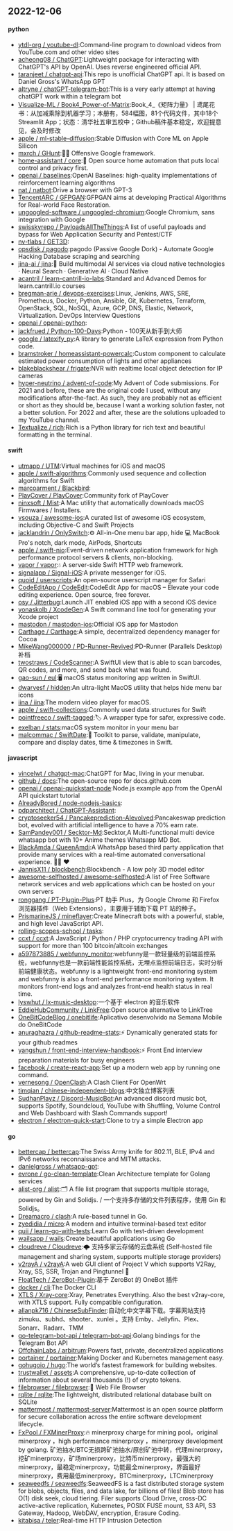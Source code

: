 ## 2022-12-06

#### python
* [ytdl-org / youtube-dl](https://github.com/ytdl-org/youtube-dl):Command-line program to download videos from YouTube.com and other video sites
* [acheong08 / ChatGPT](https://github.com/acheong08/ChatGPT):Lightweight package for interacting with ChatGPT's API by OpenAI. Uses reverse engineered official API.
* [taranjeet / chatgpt-api](https://github.com/taranjeet/chatgpt-api):This repo is unofficial ChatGPT api. It is based on Daniel Gross's WhatsApp GPT
* [altryne / chatGPT-telegram-bot](https://github.com/altryne/chatGPT-telegram-bot):This is a very early attempt at having chatGPT work within a telegram bot
* [Visualize-ML / Book4_Power-of-Matrix](https://github.com/Visualize-ML/Book4_Power-of-Matrix):Book_4_《矩阵力量》 | 鸢尾花书：从加减乘除到机器学习；本册有，584幅图，81个代码文件，其中18个Streamlit App；状态：清华社五审五校中；Github稿件基本稳定，欢迎提意见，会及时修改
* [apple / ml-stable-diffusion](https://github.com/apple/ml-stable-diffusion):Stable Diffusion with Core ML on Apple Silicon
* [mxrch / GHunt](https://github.com/mxrch/GHunt):🕵️‍♂️
Offensive Google framework.
* [home-assistant / core](https://github.com/home-assistant/core):🏡
Open source home automation that puts local control and privacy first.
* [openai / baselines](https://github.com/openai/baselines):OpenAI Baselines: high-quality implementations of reinforcement learning algorithms
* [nat / natbot](https://github.com/nat/natbot):Drive a browser with GPT-3
* [TencentARC / GFPGAN](https://github.com/TencentARC/GFPGAN):GFPGAN aims at developing Practical Algorithms for Real-world Face Restoration.
* [ungoogled-software / ungoogled-chromium](https://github.com/ungoogled-software/ungoogled-chromium):Google Chromium, sans integration with Google
* [swisskyrepo / PayloadsAllTheThings](https://github.com/swisskyrepo/PayloadsAllTheThings):A list of useful payloads and bypass for Web Application Security and Pentest/CTF
* [nv-tlabs / GET3D](https://github.com/nv-tlabs/GET3D):
* [opsdisk / pagodo](https://github.com/opsdisk/pagodo):pagodo (Passive Google Dork) - Automate Google Hacking Database scraping and searching
* [jina-ai / jina](https://github.com/jina-ai/jina):🔮
Build multimodal AI services via cloud native technologies · Neural Search · Generative AI · Cloud Native
* [acantril / learn-cantrill-io-labs](https://github.com/acantril/learn-cantrill-io-labs):Standard and Advanced Demos for learn.cantrill.io courses
* [bregman-arie / devops-exercises](https://github.com/bregman-arie/devops-exercises):Linux, Jenkins, AWS, SRE, Prometheus, Docker, Python, Ansible, Git, Kubernetes, Terraform, OpenStack, SQL, NoSQL, Azure, GCP, DNS, Elastic, Network, Virtualization. DevOps Interview Questions
* [openai / openai-python](https://github.com/openai/openai-python):
* [jackfrued / Python-100-Days](https://github.com/jackfrued/Python-100-Days):Python - 100天从新手到大师
* [google / latexify_py](https://github.com/google/latexify_py):A library to generate LaTeX expression from Python code.
* [bramstroker / homeassistant-powercalc](https://github.com/bramstroker/homeassistant-powercalc):Custom component to calculate estimated power consumption of lights and other appliances
* [blakeblackshear / frigate](https://github.com/blakeblackshear/frigate):NVR with realtime local object detection for IP cameras
* [hyper-neutrino / advent-of-code](https://github.com/hyper-neutrino/advent-of-code):My Advent of Code submissions. For 2021 and before, these are the original code I used, without any modifications after-the-fact. As such, they are probably not as efficient or short as they should be, because I want a working solution faster, not a better solution. For 2022 and after, these are the solutions uploaded to my YouTube channel.
* [Textualize / rich](https://github.com/Textualize/rich):Rich is a Python library for rich text and beautiful formatting in the terminal.

#### swift
* [utmapp / UTM](https://github.com/utmapp/UTM):Virtual machines for iOS and macOS
* [apple / swift-algorithms](https://github.com/apple/swift-algorithms):Commonly used sequence and collection algorithms for Swift
* [marcoarment / Blackbird](https://github.com/marcoarment/Blackbird):
* [PlayCover / PlayCover](https://github.com/PlayCover/PlayCover):Community fork of PlayCover
* [ninxsoft / Mist](https://github.com/ninxsoft/Mist):A Mac utility that automatically downloads macOS Firmwares / Installers.
* [vsouza / awesome-ios](https://github.com/vsouza/awesome-ios):A curated list of awesome iOS ecosystem, including Objective-C and Swift Projects
* [jacklandrin / OnlySwitch](https://github.com/jacklandrin/OnlySwitch):⚙️
All-in-One menu bar app, hide
💻
MacBook Pro's notch, dark mode, AirPods, Shortcuts
* [apple / swift-nio](https://github.com/apple/swift-nio):Event-driven network application framework for high performance protocol servers & clients, non-blocking.
* [vapor / vapor](https://github.com/vapor/vapor):💧
A server-side Swift HTTP web framework.
* [signalapp / Signal-iOS](https://github.com/signalapp/Signal-iOS):A private messenger for iOS.
* [quoid / userscripts](https://github.com/quoid/userscripts):An open-source userscript manager for Safari
* [CodeEditApp / CodeEdit](https://github.com/CodeEditApp/CodeEdit):CodeEdit App for macOS – Elevate your code editing experience. Open source, free forever.
* [osy / Jitterbug](https://github.com/osy/Jitterbug):Launch JIT enabled iOS app with a second iOS device
* [yonaskolb / XcodeGen](https://github.com/yonaskolb/XcodeGen):A Swift command line tool for generating your Xcode project
* [mastodon / mastodon-ios](https://github.com/mastodon/mastodon-ios):Official iOS app for Mastodon
* [Carthage / Carthage](https://github.com/Carthage/Carthage):A simple, decentralized dependency manager for Cocoa
* [MikeWang000000 / PD-Runner-Revived](https://github.com/MikeWang000000/PD-Runner-Revived):PD-Runner (Parallels Desktop) 补档
* [twostraws / CodeScanner](https://github.com/twostraws/CodeScanner):A SwiftUI view that is able to scan barcodes, QR codes, and more, and send back what was found.
* [gao-sun / eul](https://github.com/gao-sun/eul):🖥️
macOS status monitoring app written in SwiftUI.
* [dwarvesf / hidden](https://github.com/dwarvesf/hidden):An ultra-light MacOS utility that helps hide menu bar icons
* [iina / iina](https://github.com/iina/iina):The modern video player for macOS.
* [apple / swift-collections](https://github.com/apple/swift-collections):Commonly used data structures for Swift
* [pointfreeco / swift-tagged](https://github.com/pointfreeco/swift-tagged):🏷
A wrapper type for safer, expressive code.
* [exelban / stats](https://github.com/exelban/stats):macOS system monitor in your menu bar
* [malcommac / SwiftDate](https://github.com/malcommac/SwiftDate):🐔
Toolkit to parse, validate, manipulate, compare and display dates, time & timezones in Swift.

#### javascript
* [vincelwt / chatgpt-mac](https://github.com/vincelwt/chatgpt-mac):ChatGPT for Mac, living in your menubar.
* [github / docs](https://github.com/github/docs):The open-source repo for docs.github.com
* [openai / openai-quickstart-node](https://github.com/openai/openai-quickstart-node):Node.js example app from the OpenAI API quickstart tutorial
* [AlreadyBored / node-nodejs-basics](https://github.com/AlreadyBored/node-nodejs-basics):
* [pdparchitect / ChatGPT-Assistant](https://github.com/pdparchitect/ChatGPT-Assistant):
* [cryptoseeker54 / Pancakeprediction-AIevolved](https://github.com/cryptoseeker54/Pancakeprediction-AIevolved):Pancakeswap prediction bot, evolved with artificial intelligence to have a 70% earn rate.
* [SamPandey001 / Secktor-Md](https://github.com/SamPandey001/Secktor-Md):Secktor,A Multi-functional multi device whatsapp bot with 10+ Anime themes Whatsapp MD Bot.
* [BlackAmda / QueenAmdi](https://github.com/BlackAmda/QueenAmdi):A WhatsApp based third party application that provide many services with a real-time automated conversational experience. 💃🏻
❤️
* [JannisX11 / blockbench](https://github.com/JannisX11/blockbench):Blockbench - A low poly 3D model editor
* [awesome-selfhosted / awesome-selfhosted](https://github.com/awesome-selfhosted/awesome-selfhosted):A list of Free Software network services and web applications which can be hosted on your own servers
* [ronggang / PT-Plugin-Plus](https://github.com/ronggang/PT-Plugin-Plus):PT 助手 Plus，为 Google Chrome 和 Firefox 浏览器插件（Web Extensions），主要用于辅助下载 PT 站的种子。
* [PrismarineJS / mineflayer](https://github.com/PrismarineJS/mineflayer):Create Minecraft bots with a powerful, stable, and high level JavaScript API.
* [rolling-scopes-school / tasks](https://github.com/rolling-scopes-school/tasks):
* [ccxt / ccxt](https://github.com/ccxt/ccxt):A JavaScript / Python / PHP cryptocurrency trading API with support for more than 100 bitcoin/altcoin exchanges
* [a597873885 / webfunny_monitor](https://github.com/a597873885/webfunny_monitor):webfunny是一款轻量级的前端监控系统，webfunny也是一款前端性能监控系统，无埋点监控前端日志，实时分析前端健康状态。webfunny is a lightweight front-end monitoring system and webfunny is also a front-end performance monitoring system. It monitors front-end logs and analyzes front-end health status in real time.
* [lyswhut / lx-music-desktop](https://github.com/lyswhut/lx-music-desktop):一个基于 electron 的音乐软件
* [EddieHubCommunity / LinkFree](https://github.com/EddieHubCommunity/LinkFree):Open source alternative to LinkTree
* [OneBitCodeBlog / onebitlife](https://github.com/OneBitCodeBlog/onebitlife):Aplicativo desenvolvido na Semana Mobile do OneBitCode
* [anuraghazra / github-readme-stats](https://github.com/anuraghazra/github-readme-stats):⚡
Dynamically generated stats for your github readmes
* [yangshun / front-end-interview-handbook](https://github.com/yangshun/front-end-interview-handbook):⚡️
Front End interview preparation materials for busy engineers
* [facebook / create-react-app](https://github.com/facebook/create-react-app):Set up a modern web app by running one command.
* [vernesong / OpenClash](https://github.com/vernesong/OpenClash):A Clash Client For OpenWrt
* [timqian / chinese-independent-blogs](https://github.com/timqian/chinese-independent-blogs):中文独立博客列表
* [SudhanPlayz / Discord-MusicBot](https://github.com/SudhanPlayz/Discord-MusicBot):An advanced discord music bot, supports Spotify, Soundcloud, YouTube with Shuffling, Volume Control and Web Dashboard with Slash Commands support!
* [electron / electron-quick-start](https://github.com/electron/electron-quick-start):Clone to try a simple Electron app

#### go
* [bettercap / bettercap](https://github.com/bettercap/bettercap):The Swiss Army knife for 802.11, BLE, IPv4 and IPv6 networks reconnaissance and MITM attacks.
* [danielgross / whatsapp-gpt](https://github.com/danielgross/whatsapp-gpt):
* [evrone / go-clean-template](https://github.com/evrone/go-clean-template):Clean Architecture template for Golang services
* [alist-org / alist](https://github.com/alist-org/alist):🗂️
A file list program that supports multiple storage, powered by Gin and Solidjs. / 一个支持多存储的文件列表程序，使用 Gin 和 Solidjs。
* [Dreamacro / clash](https://github.com/Dreamacro/clash):A rule-based tunnel in Go.
* [zyedidia / micro](https://github.com/zyedidia/micro):A modern and intuitive terminal-based text editor
* [quii / learn-go-with-tests](https://github.com/quii/learn-go-with-tests):Learn Go with test-driven development
* [wailsapp / wails](https://github.com/wailsapp/wails):Create beautiful applications using Go
* [cloudreve / Cloudreve](https://github.com/cloudreve/Cloudreve):🌩
支持多家云存储的云盘系统 (Self-hosted file management and sharing system, supports multiple storage providers)
* [v2rayA / v2rayA](https://github.com/v2rayA/v2rayA):A web GUI client of Project V which supports V2Ray, Xray, SS, SSR, Trojan and Pingtunnel
🚀
* [FloatTech / ZeroBot-Plugin](https://github.com/FloatTech/ZeroBot-Plugin):基于 ZeroBot 的 OneBot 插件
* [docker / cli](https://github.com/docker/cli):The Docker CLI
* [XTLS / Xray-core](https://github.com/XTLS/Xray-core):Xray, Penetrates Everything. Also the best v2ray-core, with XTLS support. Fully compatible configuration.
* [allanpk716 / ChineseSubFinder](https://github.com/allanpk716/ChineseSubFinder):自动化中文字幕下载。字幕网站支持 zimuku、subhd、shooter、xunlei 。支持 Emby、Jellyfin、Plex、Sonarr、Radarr、TMM
* [go-telegram-bot-api / telegram-bot-api](https://github.com/go-telegram-bot-api/telegram-bot-api):Golang bindings for the Telegram Bot API
* [OffchainLabs / arbitrum](https://github.com/OffchainLabs/arbitrum):Powers fast, private, decentralized applications
* [portainer / portainer](https://github.com/portainer/portainer):Making Docker and Kubernetes management easy.
* [gohugoio / hugo](https://github.com/gohugoio/hugo):The world’s fastest framework for building websites.
* [trustwallet / assets](https://github.com/trustwallet/assets):A comprehensive, up-to-date collection of information about several thousands (!) of crypto tokens.
* [filebrowser / filebrowser](https://github.com/filebrowser/filebrowser):📂
Web File Browser
* [rqlite / rqlite](https://github.com/rqlite/rqlite):The lightweight, distributed relational database built on SQLite
* [mattermost / mattermost-server](https://github.com/mattermost/mattermost-server):Mattermost is an open source platform for secure collaboration across the entire software development lifecycle.
* [FxPool / FXMinerProxy](https://github.com/FxPool/FXMinerProxy):🔥
minerproxy charge for mining pool，original minerproxy ，high performance minerproxy ，minerproxy development by golang. 矿池抽水/BTC无损跨矿池抽水/原创矿池中转，代理minerproxy，挖矿minerproxy，矿场minerproxy，比特币minerproxy，最强大的minerproxy，最稳定minerproxy，功能最全minerproxy，界面最好minerproxy，费用最低minerproxy，BTCminerproxy，LTCminerproxy
* [seaweedfs / seaweedfs](https://github.com/seaweedfs/seaweedfs):SeaweedFS is a fast distributed storage system for blobs, objects, files, and data lake, for billions of files! Blob store has O(1) disk seek, cloud tiering. Filer supports Cloud Drive, cross-DC active-active replication, Kubernetes, POSIX FUSE mount, S3 API, S3 Gateway, Hadoop, WebDAV, encryption, Erasure Coding.
* [kitabisa / teler](https://github.com/kitabisa/teler):Real-time HTTP Intrusion Detection
